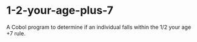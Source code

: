 # 1-2-your-age-plus-7
A Cobol program to determine if an individual falls within the 1/2 your age +7 rule.
